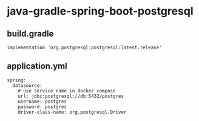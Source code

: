 # java-gradle-spring-boot-postgresql
## build.gradle
```
implementation 'org.postgresql:postgresql:latest.release'
```

## application.yml
```
spring:
  datasource:
    # use service name in docker compose
    url: jdbc:postgresql://db:5432/postgres
    username: postgres
    password: postgres
    driver-class-name: org.postgresql.Driver
```
